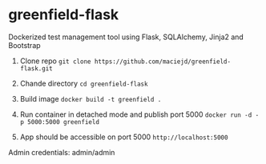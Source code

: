 # greenfield-flask
Dockerized test management tool using Flask, SQLAlchemy, Jinja2 and Bootstrap

1. Clone repo `git clone https://github.com/maciejd/greenfield-flask.git`

2. Chande directory `cd greenfield-flask`

3. Build image `docker build -t greenfield .` 
  
4. Run container in detached mode and publish port 5000 `docker run -d -p 5000:5000 greenfield`
  
5. App should be accessible on port 5000 `http://localhost:5000`

Admin credentials: admin/admin


